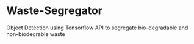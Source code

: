 # Waste-Segregator
Object Detection using Tensorflow API to segregate bio-degradable and non-biodegrable waste
